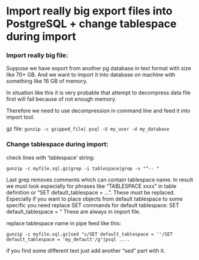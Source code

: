 # Import really big export files into PostgreSQL + change tablespace during import

### Import really big file:

Suppose we have export from another pg database  in text format with size like 70+ GB. And we want to import it into database on machine with something like 16 GB of memory.

In situation like this it is very probable that attempt to decompress data file first will fail because of not enough memory.

Therefore we need to use decompression in command line and feed it into import tool.

gz file: `gunzip -c gzipped_file| psql -U my_user -d my_database`



### Change tablespace during import:

check lines with ‘tablespace’ string:
```
gunzip -c myfile.sql.gz|grep -i tablespace|grep -v "^-- "
```
Last grep removes comments which can contain tablespace name.
In result we must look especially for phrases like “TABLESPACE xxxx” in table definition or “SET default_tablespace = …”. These must be replaced. Especially if you want to place objects from default tablespace to some specific you need replace SET commands for default tablespace: SET default_tablespace = ”
These are always in import file.

replace tablespace name in pipe feed like this:
```
gunzip -c myfile.sql.gz|sed "s/SET default_tablespace = ''/SET default_tablespace = 'my_default'/g"|psql ....
```
if you find some different text just add another “sed” part with it.
